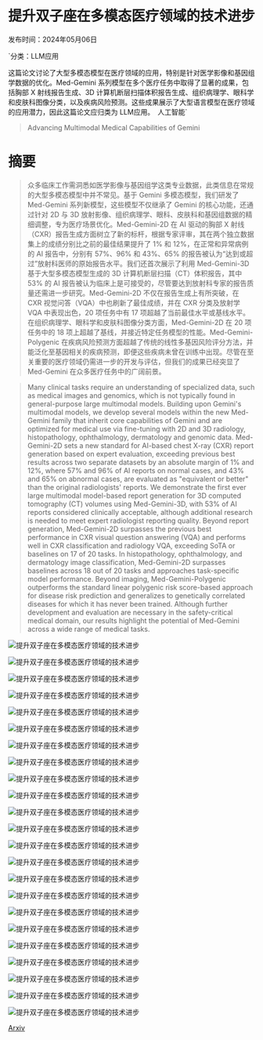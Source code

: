 # 提升双子座在多模态医疗领域的技术进步

发布时间：2024年05月06日

`分类：LLM应用

这篇论文讨论了大型多模态模型在医疗领域的应用，特别是针对医学影像和基因组学数据的优化。Med-Gemini 系列模型在多个医疗任务中取得了显著的成果，包括胸部 X 射线报告生成、3D 计算机断层扫描体积报告生成、组织病理学、眼科学和皮肤科图像分类，以及疾病风险预测。这些成果展示了大型语言模型在医疗领域的应用潜力，因此这篇论文应归类为 LLM应用。` `人工智能`

> Advancing Multimodal Medical Capabilities of Gemini

# 摘要

> 众多临床工作需洞悉如医学影像与基因组学这类专业数据，此类信息在常规的大型多模态模型中并不常见。基于 Gemini 多模态模型，我们研发了 Med-Gemini 系列新模型，这些模型不仅继承了 Gemini 的核心功能，还通过针对 2D 与 3D 放射影像、组织病理学、眼科、皮肤科和基因组数据的精细调整，专为医疗场景优化。Med-Gemini-2D 在 AI 驱动的胸部 X 射线（CXR）报告生成方面树立了新的标杆，根据专家评审，其在两个独立数据集上的成绩分别比之前的最佳结果提升了 1% 和 12%，在正常和异常病例的 AI 报告中，分别有 57%、96% 和 43%、65% 的报告被认为“达到或超过”放射科医师的原始报告水平。我们还首次展示了利用 Med-Gemini-3D 基于大型多模态模型生成的 3D 计算机断层扫描（CT）体积报告，其中 53% 的 AI 报告被认为临床上是可接受的，尽管要达到放射科专家的报告质量还需进一步研究。Med-Gemini-2D 不仅在报告生成上有所突破，在 CXR 视觉问答（VQA）中也刷新了最佳成绩，并在 CXR 分类及放射学 VQA 中表现出色，20 项任务中有 17 项超越了当前最佳水平或基线水平。在组织病理学、眼科学和皮肤科图像分类方面，Med-Gemini-2D 在 20 项任务中的 18 项上超越了基线，并接近特定任务模型的性能。Med-Gemini-Polygenic 在疾病风险预测方面超越了传统的线性多基因风险评分方法，并能泛化至基因相关的疾病预测，即便这些疾病未曾在训练中出现。尽管在至关重要的医疗领域仍需进一步的开发与评估，但我们的成果已经突显了 Med-Gemini 在众多医疗任务中的广阔前景。

> Many clinical tasks require an understanding of specialized data, such as medical images and genomics, which is not typically found in general-purpose large multimodal models. Building upon Gemini's multimodal models, we develop several models within the new Med-Gemini family that inherit core capabilities of Gemini and are optimized for medical use via fine-tuning with 2D and 3D radiology, histopathology, ophthalmology, dermatology and genomic data. Med-Gemini-2D sets a new standard for AI-based chest X-ray (CXR) report generation based on expert evaluation, exceeding previous best results across two separate datasets by an absolute margin of 1% and 12%, where 57% and 96% of AI reports on normal cases, and 43% and 65% on abnormal cases, are evaluated as "equivalent or better" than the original radiologists' reports. We demonstrate the first ever large multimodal model-based report generation for 3D computed tomography (CT) volumes using Med-Gemini-3D, with 53% of AI reports considered clinically acceptable, although additional research is needed to meet expert radiologist reporting quality. Beyond report generation, Med-Gemini-2D surpasses the previous best performance in CXR visual question answering (VQA) and performs well in CXR classification and radiology VQA, exceeding SoTA or baselines on 17 of 20 tasks. In histopathology, ophthalmology, and dermatology image classification, Med-Gemini-2D surpasses baselines across 18 out of 20 tasks and approaches task-specific model performance. Beyond imaging, Med-Gemini-Polygenic outperforms the standard linear polygenic risk score-based approach for disease risk prediction and generalizes to genetically correlated diseases for which it has never been trained. Although further development and evaluation are necessary in the safety-critical medical domain, our results highlight the potential of Med-Gemini across a wide range of medical tasks.

![提升双子座在多模态医疗领域的技术进步](../../..//opt/data/Projects/HuggingArxiv/paper_images/2405.03162/x1.png)

![提升双子座在多模态医疗领域的技术进步](../../..//opt/data/Projects/HuggingArxiv/paper_images/2405.03162/x2.png)

![提升双子座在多模态医疗领域的技术进步](../../..//opt/data/Projects/HuggingArxiv/paper_images/2405.03162/x3.png)

![提升双子座在多模态医疗领域的技术进步](../../..//opt/data/Projects/HuggingArxiv/paper_images/2405.03162/x4.png)

![提升双子座在多模态医疗领域的技术进步](../../..//opt/data/Projects/HuggingArxiv/paper_images/2405.03162/x5.png)

![提升双子座在多模态医疗领域的技术进步](../../..//opt/data/Projects/HuggingArxiv/paper_images/2405.03162/x6.png)

![提升双子座在多模态医疗领域的技术进步](../../..//opt/data/Projects/HuggingArxiv/paper_images/2405.03162/x7.png)

![提升双子座在多模态医疗领域的技术进步](../../..//opt/data/Projects/HuggingArxiv/paper_images/2405.03162/x8.png)

![提升双子座在多模态医疗领域的技术进步](../../..//opt/data/Projects/HuggingArxiv/paper_images/2405.03162/x9.png)

![提升双子座在多模态医疗领域的技术进步](../../..//opt/data/Projects/HuggingArxiv/paper_images/2405.03162/x10.png)

![提升双子座在多模态医疗领域的技术进步](../../..//opt/data/Projects/HuggingArxiv/paper_images/2405.03162/x11.png)

![提升双子座在多模态医疗领域的技术进步](../../..//opt/data/Projects/HuggingArxiv/paper_images/2405.03162/x12.png)

![提升双子座在多模态医疗领域的技术进步](../../..//opt/data/Projects/HuggingArxiv/paper_images/2405.03162/x13.png)

![提升双子座在多模态医疗领域的技术进步](../../..//opt/data/Projects/HuggingArxiv/paper_images/2405.03162/x14.png)

![提升双子座在多模态医疗领域的技术进步](../../..//opt/data/Projects/HuggingArxiv/paper_images/2405.03162/x15.png)

![提升双子座在多模态医疗领域的技术进步](../../..//opt/data/Projects/HuggingArxiv/paper_images/2405.03162/x16.png)

![提升双子座在多模态医疗领域的技术进步](../../..//opt/data/Projects/HuggingArxiv/paper_images/2405.03162/x17.png)

![提升双子座在多模态医疗领域的技术进步](../../..//opt/data/Projects/HuggingArxiv/paper_images/2405.03162/x19.png)

![提升双子座在多模态医疗领域的技术进步](../../..//opt/data/Projects/HuggingArxiv/paper_images/2405.03162/x20.png)

![提升双子座在多模态医疗领域的技术进步](../../..//opt/data/Projects/HuggingArxiv/paper_images/2405.03162/x21.png)

![提升双子座在多模态医疗领域的技术进步](../../..//opt/data/Projects/HuggingArxiv/paper_images/2405.03162/x22.png)

![提升双子座在多模态医疗领域的技术进步](../../..//opt/data/Projects/HuggingArxiv/paper_images/2405.03162/x23.png)

![提升双子座在多模态医疗领域的技术进步](../../..//opt/data/Projects/HuggingArxiv/paper_images/2405.03162/x24.png)

[Arxiv](https://arxiv.org/abs/2405.03162)